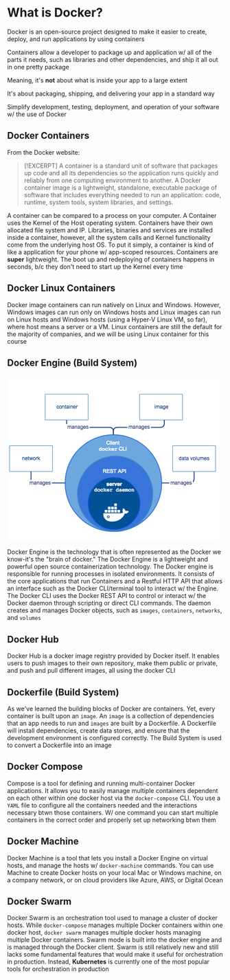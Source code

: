 # What is Docker?

Docker is an open-source project designed to make it easier to create, deploy, and run applications by using containers

Containers allow a developer to package up and application w/ all of the parts it needs, such as libraries and other dependencies, and ship it all out in one pretty package

Meaning, it's **not** about what is inside your app to a large extent

It's about packaging, shipping, and delivering your app in a standard way

Simplify development, testing, deployment, and operation of your software w/ the use of Docker

## Docker Containers

From the Docker website:

> [!EXCERPT]
> A container is a standard unit of software that packages up code and all its dependencies so the application runs quickly and reliably from one computing environment to another. A Docker container image is a lightweight, standalone, executable package of software that includes everything needed to run an application: code, runtime, system tools, system libraries, and settings.

A container can be compared to a process on your computer. A Container uses the Kernel of the Host operating system. Containers have their own allocated file system and IP. Libraries, binaries and services are installed inside a container, however, all the system calls and Kernel functionality come from the underlying host OS. To put it simply, a container is kind of like a application for your phone w/ app-scoped resources. Containers are **super** lightweight. The boot up and redeploying of containers happens in seconds, b/c they don't need to start up the Kernel every time

## Docker Linux Containers

Docker image containers can run natively on Linux and Windows. However, Windows images can run only on Windows hosts and Linux images can run on Linux hosts and Windows hosts (using a Hyper-V Linux VM, so far), where host means a server or a VM. Linux containers are still the default for the majority of companies, and we will be using Linux container for this course

## Docker Engine (Build System)

![](./docs/img/docker-engine.png)

Docker Engine is the technology that is often represented as the Docker we know-it's the "brain of docker." The Docker Engine is a lightweight and powerful open source containerization technology. The Docker engine is responsible for running processes in isolated environments. It consists of the core applications that run Containers and a Restful HTTP API that allows an interface such as the Docker CLI/terminal tool to interact w/ the Engine. The Docker CLI uses the Docker REST API to control or interact w/ the Docker daemon through scripting or direct CLI commands. The daemon creates and manages Docker objects, such as `images`, `containers`, `networks`, and `volumes`

## Docker Hub

Docker Hub is a docker image registry provided by Docker itself. It enables users to push images to their own repository, make them public or private, and push and pull different images, all using the docker CLI

## Dockerfile (Build System)

As we've learned the building blocks of Docker are containers. Yet, every container is built upon an `image`. An `image` is a collection of dependencies that an app needs to run and `images` are built by a Dockerfile. A Dockerfile will install dependencies, create data stores, and ensure that the development environment is configured correctly. The Build System is used to convert a Dockerfile into an image

## Docker Compose

Compose is a tool for defining and running multi-container Docker applications. It allows you to easily manage multiple containers dependent on each other within one docker host via the `docker-compose` CLI. You use a `YAML` file to configure all the containers needed and the interactions necessary btwn those containers. W/ one command you can start multiple containers in the correct order and properly set up networking btwn them

## Docker Machine

Docker Machine is a tool that lets you install a Docker Engine on virtual hosts, and manage the hosts w/ `docker-machine` commands. You can use Machine to create Docker hosts on your local Mac or Windows machine, on a company network, or on cloud providers like Azure, AWS, or Digital Ocean

## Docker Swarm

Docker Swarm is an orchestration tool used to manage a cluster of docker hosts. While `docker-compose` manages multiple Docker containers within one docker host, `docker swarm` manages multiple docker hosts managing multiple Docker containers. Swarm mode is built into the docker engine and is managed through the Docker client. Swarm is still relatively new and still lacks some fundamental features that would make it useful for orchestration in production. Instead, **Kubernetes** is currently one of the most popular tools for orchestration in production
